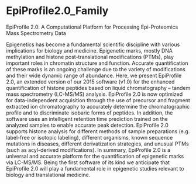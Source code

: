 # EpiProfile2.0_Family
EpiProfile 2.0: A Computational Platform for Processing Epi-Proteomics Mass Spectrometry Data

Epigenetics has become a fundamental scientific discipline with various implications for biology and medicine. Epigenetic marks, mostly DNA methylation and histone post-translational modifications (PTMs), play important roles in chromatin structure and function. Accurate quantification of these marks is an ongoing challenge due to the variety of modifications and their wide dynamic range of abundance. Here, we present EpiProfile 2.0, an extended version of our 2015 software (v1.0) for the enhanced quantification of histone peptides based on liquid chromatography – tandem mass spectrometry (LC-MS/MS) analysis. EpiProfile 2.0 is now optimized for data-independent acquisition through the use of precursor and fragment extracted ion chromatography to accurately determine the chromatographic profile and to discriminate isobaric forms of peptides. In addition, the software uses an intelligent retention time prediction trained on the analyzed samples to enable accurate peak detection. EpiProfile 2.0 supports histone analysis for different methods of sample preparations (e.g. label-free or isotopic labeling), different organisms, known sequence mutations in diseases, different derivatization strategies, and unusual PTMs (such as acyl-derived modifications). In summary, EpiProfile 2.0 is a universal and accurate platform for the quantification of epigenetic marks via LC-MS/MS. Being the first software of its kind we anticipate that EpiProfile 2.0 will play a fundamental role in epigenetic studies relevant to biology and translational medicine.
